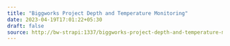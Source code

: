 ```yaml
---
title: "Biggworks Project Depth and Temperature Monitoring"
date: 2023-04-19T17:01:22+05:30
draft: false
source: http://bw-strapi:1337/biggworks-project-depth-and-temperature-monitoring
---
```


